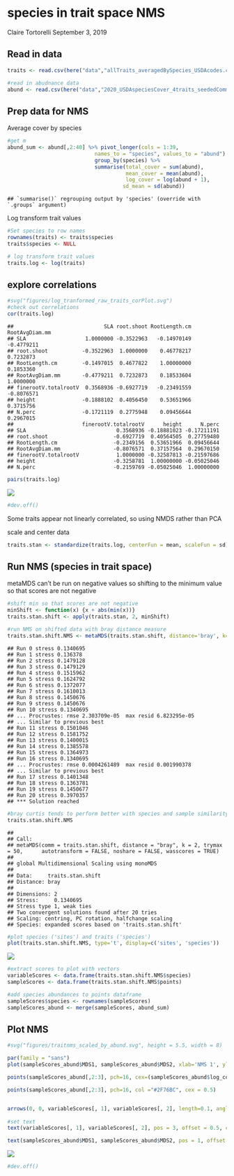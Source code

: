 species in trait space NMS
================
Claire Tortorelli
September 3, 2019

## Read in data

``` r
traits <- read.csv(here("data","allTraits_averagedBySpecies_USDAcodes.csv"))

#read in abudnance data
abund <- read.csv(here("data","2020_USDAspeciesCover_4traits_seededCommunitySubplots.csv"))
```

## Prep data for NMS

Average cover by species

``` r
#get m
abund_sum <- abund[,2:40] %>% pivot_longer(cols = 1:39, 
                            names_to = "species", values_to = "abund") %>%
                            group_by(species) %>%
                            summarise(total_cover = sum(abund),
                                      mean_cover = mean(abund),
                                      log_cover = log(abund + 1),
                                     sd_mean = sd(abund))
```

    ## `summarise()` regrouping output by 'species' (override with `.groups` argument)

Log transform trait values

``` r
#Set species to row names
rownames(traits) <- traits$species 
traits$species <- NULL 

# log transform trait values
traits.log <- log(traits)
```

## explore correlations

``` r
#svg("figures/log_tranformed_raw_traits_corPlot.svg")
#check out correlations
cor(traits.log) 
```

    ##                             SLA root.shoot RootLength.cm RootAvgDiam.mm
    ## SLA                   1.0000000 -0.3522963   -0.14970149     -0.4779211
    ## root.shoot           -0.3522963  1.0000000    0.46778217      0.7232873
    ## RootLength.cm        -0.1497015  0.4677822    1.00000000      0.1853360
    ## RootAvgDiam.mm       -0.4779211  0.7232873    0.18533604      1.0000000
    ## finerootV.totalrootV  0.3568936 -0.6927719   -0.23491559     -0.8076571
    ## height               -0.1888102  0.4056450    0.53651966      0.3715756
    ## N.perc               -0.1721119  0.2775948    0.09456644      0.2967015
    ##                      finerootV.totalrootV      height      N.perc
    ## SLA                             0.3568936 -0.18881023 -0.17211191
    ## root.shoot                     -0.6927719  0.40564505  0.27759480
    ## RootLength.cm                  -0.2349156  0.53651966  0.09456644
    ## RootAvgDiam.mm                 -0.8076571  0.37157564  0.29670150
    ## finerootV.totalrootV            1.0000000 -0.32587813 -0.21597686
    ## height                         -0.3258781  1.00000000 -0.05025046
    ## N.perc                         -0.2159769 -0.05025046  1.00000000

``` r
pairs(traits.log)
```

![](Speices_Traits_NMS_files/figure-gfm/unnamed-chunk-3-1.png)<!-- -->

``` r
#dev.off()
```

Some traits appear not linearly correlated, so using NMDS rather than
PCA

scale and center data

``` r
traits.stan <- standardize(traits.log, centerFun = mean, scaleFun = sd)
```

## Run NMS (species in trait space)

metaMDS can’t be run on negative values so shifting to the minimum value
so that scores are not negative

``` r
#shift min so that scores are not negative
minShift <- function(x) {x + abs(min(x))}
traits.stan.shift <- apply(traits.stan, 2, minShift)

#run NMS on shifted data with bray distance measure
traits.stan.shift.NMS <- metaMDS(traits.stan.shift, distance='bray', k=2, trymax=50, autotransform=FALSE, wasscores=TRUE, noshare=FALSE) 
```

    ## Run 0 stress 0.1340695 
    ## Run 1 stress 0.136378 
    ## Run 2 stress 0.1479128 
    ## Run 3 stress 0.1479129 
    ## Run 4 stress 0.1515962 
    ## Run 5 stress 0.1624792 
    ## Run 6 stress 0.1372077 
    ## Run 7 stress 0.1610013 
    ## Run 8 stress 0.1450676 
    ## Run 9 stress 0.1450676 
    ## Run 10 stress 0.1340695 
    ## ... Procrustes: rmse 2.303709e-05  max resid 6.823295e-05 
    ## ... Similar to previous best
    ## Run 11 stress 0.1501046 
    ## Run 12 stress 0.1581752 
    ## Run 13 stress 0.1400015 
    ## Run 14 stress 0.1385578 
    ## Run 15 stress 0.1364973 
    ## Run 16 stress 0.1340695 
    ## ... Procrustes: rmse 0.0004261489  max resid 0.001990378 
    ## ... Similar to previous best
    ## Run 17 stress 0.1401348 
    ## Run 18 stress 0.1363781 
    ## Run 19 stress 0.1450677 
    ## Run 20 stress 0.3970357 
    ## *** Solution reached

``` r
#bray curtis tends to perform better with species and sample similarity
traits.stan.shift.NMS
```

    ## 
    ## Call:
    ## metaMDS(comm = traits.stan.shift, distance = "bray", k = 2, trymax = 50,      autotransform = FALSE, noshare = FALSE, wasscores = TRUE) 
    ## 
    ## global Multidimensional Scaling using monoMDS
    ## 
    ## Data:     traits.stan.shift 
    ## Distance: bray 
    ## 
    ## Dimensions: 2 
    ## Stress:     0.1340695 
    ## Stress type 1, weak ties
    ## Two convergent solutions found after 20 tries
    ## Scaling: centring, PC rotation, halfchange scaling 
    ## Species: expanded scores based on 'traits.stan.shift'

``` r
#plot species ('sites') and traits ('species')
plot(traits.stan.shift.NMS, type='t', display=c('sites', 'species'))
```

![](Speices_Traits_NMS_files/figure-gfm/unnamed-chunk-5-1.png)<!-- -->

``` r
#extract scores to plot with vectors
variableScores <- data.frame(traits.stan.shift.NMS$species)
sampleScores <- data.frame(traits.stan.shift.NMS$points)

#add species abundances to points dataframe
sampleScores$species <- rownames(sampleScores)
sampleScores_abund <- merge(sampleScores, abund_sum)
```

## Plot NMS

``` r
#svg("figures/traitnms_scaled_by_abund.svg", height = 5.5, width = 8)

par(family = "sans")
plot(sampleScores_abund$MDS1, sampleScores_abund$MDS2, xlab='NMS 1', ylab='NMS 2', type='n', asp=1, las=1)

points(sampleScores_abund[,2:3], pch=16, cex=(sampleScores_abund$log_cover/2), col="#98DEEC")

points(sampleScores_abund[,2:3], pch=16, col ="#2F76BC", cex = 0.5)


arrows(0, 0, variableScores[, 1], variableScores[, 2], length=0.1, angle=20, col ="#A6761D")
 
#set text
text(variableScores[, 1], variableScores[, 2], pos = 3, offset = 0.5, col = "black", font = 2, rownames(variableScores), cex=0.7)

text(sampleScores_abund$MDS1, sampleScores_abund$MDS2, pos = 1, offset = 0.3, col =  "grey3", font = 1, sampleScores_abund$species,  cex=0.7)
```

![](Speices_Traits_NMS_files/figure-gfm/unnamed-chunk-7-1.png)<!-- -->

``` r
#dev.off()
```
